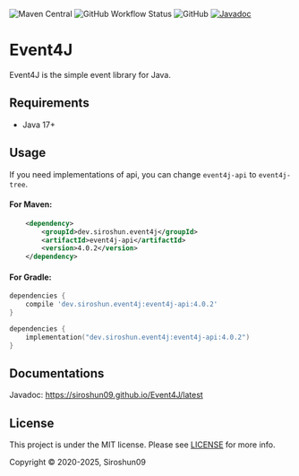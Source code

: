 ![Maven Central](https://img.shields.io/maven-central/v/dev.siroshun.event4j/event4j-api)
![GitHub Workflow Status](https://img.shields.io/github/actions/workflow/status/Siroshun09/Event4J/build.yml?branch=master)
![GitHub](https://img.shields.io/github/license/Siroshun09/Event4J)
[![Javadoc](https://img.shields.io/badge/javadoc-page-orange)](https://siroshun09.github.io/Event4J/latest)

# Event4J

Event4J is the simple event library for Java.

## Requirements

- Java 17+

## Usage

If you need implementations of api, you can change `event4j-api` to `event4j-tree`.

#### For Maven:

```xml
    <dependency>
        <groupId>dev.siroshun.event4j</groupId>
        <artifactId>event4j-api</artifactId>
        <version>4.0.2</version>
    </dependency>
```

#### For Gradle:

```groovy
dependencies {
    compile 'dev.siroshun.event4j:event4j-api:4.0.2'
}
```

```kotlin
dependencies {
    implementation("dev.siroshun.event4j:event4j-api:4.0.2")
}
```

## Documentations

Javadoc: https://siroshun09.github.io/Event4J/latest

## License

This project is under the MIT license. Please see [LICENSE](LICENSE) for more info.

Copyright © 2020-2025, Siroshun09
